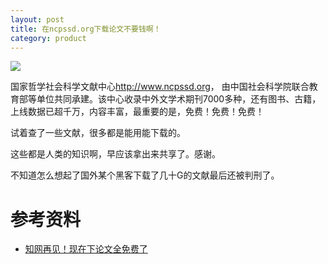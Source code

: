 ```yaml
---
layout: post
title: 在ncpssd.org下载论文不要钱啊！
category: product
---
```


![](https://cdn.kelu.org/blog/2017/03/filehelper_1489153809879_43.jpg)

国家哲学社会科学文献中心<http://www.ncpssd.org>， 由中国社会科学院联合教育部等单位共同承建。该中心收录中外文学术期刊7000多种，还有图书、古籍，上线数据已超千万，内容丰富，最重要的是，免费！免费！免费！

试着查了一些文献，很多都是能用能下载的。

这些都是人类的知识啊，早应该拿出来共享了。感谢。

不知道怎么想起了国外某个黑客下载了几十G的文献最后还被判刑了。
    
# 参考资料

* [知网再见！现在下论文全免费了](https://mp.weixin.qq.com/s?__biz=MzAxMDk1MTA3Mw==&mid=2247483843&idx=1&sn=19dbff23cad46a1e6447edee47b66ceb)
